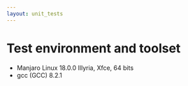 ```yaml
---
layout: unit_tests
---
```


# Test environment and toolset 

* Manjaro Linux 18.0.0 Illyria, Xfce, 64 bits
* gcc (GCC) 8.2.1

